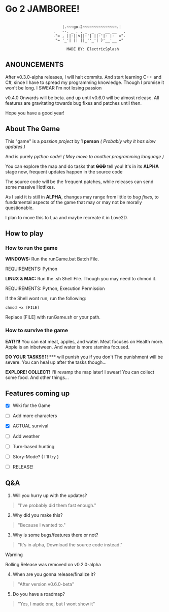 # Go 2 JAMBOREE!

```

                         |.~~~go-2~~~~~~~~~~~~~~~.|
                     .   --. _ . . _  _  _  __ __   .
                     ."= , ||-||v||-'| ||-'|- |-  =".
                      "= '_'| || ||_''_'| )'__'__ ="
                      
                           MADE BY: ElectricSplash
```
## ANOUNCEMENTS

After v0.3.0-alpha releases, I will halt commits.
And start learning C++ and C#, since I have to spread my programming knowledge.
Though I promise it won't be long. I SWEAR I'm not losing passion

v0.4.0 Onwards will be beta. and up until v0.6.0 will be almost release.
All features are gravitating towards bug fixes and patches until then.

Hope you have a good year!

## About The Game

This "game" is a *passion project* by **1 person**
*( Probably why it has slow updates )*

And is purely *python code*!
*( May move to another programming language )*

You can explore the map and do tasks that ~~**GOD**~~ tell you!
It's in its **ALPHA** stage now, frequent updates happen in the source code

The source code will be the frequent patches, while releases can send some massive Hotfixes.

As I said it is still in **ALPHA**, changes may range from little to *bug fixes*, to fundamental aspects of the game that may or may not be morally questionable.

I plan to move this to Lua and maybe recreate it in Love2D.

## How to play

### How to run the game

**WINDOWS:**
Run the runGame.bat Batch File.

REQUIREMENTS: Python

**LINUX & MAC:**
Run the .sh Shell File. Though you may need to chmod it.

REQUIREMENTS: Python, Execution Permission

If the Shell wont run, run the following:
```
chmod +x [FILE]
```
Replace [FILE] with runGame.sh or your path.

### How to survive the game

**EAT!!1!**
You can eat meat, apples, and water.
Meat focuses on Health more.
Apple is an inbetween.
And water is more stamina focused.

**DO YOUR TASKS!!1!**
*** will punish you if you don't
The punishment will be severe.
You can heal up after the tasks though...

**EXPLORE! COLLECT!**
I'll revamp the map later! I swear!
You can collect some food.
And other things...

## Features coming up

 - [x] Wiki for the Game
 - [ ] Add more characters
 - [x] ACTUAL survival
 - [ ] Add weather
 - [ ] Turn-based hunting
 - [ ] Story-Mode? ( I'll try )
 - [ ] RELEASE!


## Q&A

1. Will you hurry up with the updates?
> "I've probably did them fast enough."
2. Why did you make this?
> "Because I wanted to."
3. Why is some bugs/features there or not?
> "It's in alpha, Download the source code instead."

> [!WARNING]
> Rolling Release was removed on v0.2.0-alpha
4. When are you gonna release/finalize it?
> "After version v0.6.0-beta"
5. Do you have a roadmap?
> "Yes, I made one, but I wont show it"
